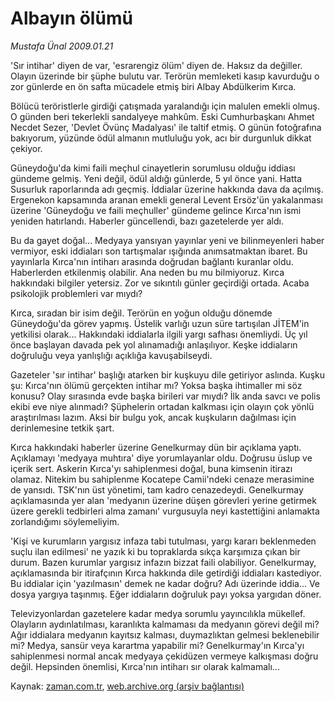 # Albayın ölümü

*Mustafa Ünal 2009.01.21*

<tr><td class="metin" colspan="2" style="padding-top: 20px; padding-left: 5px; padding-right: 10px;">'Sır intihar' diyen de var, 'esrarengiz ölüm' diyen de. Haksız da değiller. Olayın üzerinde bir şüphe bulutu var. Terörün memleketi kasıp kavurduğu o zor günlerde en ön safta mücadele etmiş biri Albay Abdülkerim Kırca.</td></tr><tr><td class="metin" colspan="2" style="padding-top: 20px; padding-left: 5px; padding-right: 10px;"><p> Bölücü teröristlerle girdiği çatışmada yaralandığı için malulen emekli olmuş. O günden beri tekerlekli sandalyeye mahkûm. Eski Cumhurbaşkanı Ahmet Necdet Sezer, 'Devlet Övünç Madalyası' ile taltif etmiş. O günün fotoğrafına bakıyorum, yüzünde ödül almanın mutluluğu yok, acı bir durgunluk dikkat çekiyor. 
<p>Güneydoğu'da kimi faili meçhul cinayetlerin sorumlusu olduğu iddiası gündeme gelmiş. Yeni değil, ödül aldığı günlerde, 5 yıl önce yani. Hatta Susurluk raporlarında adı geçmiş. İddialar üzerine hakkında dava da açılmış. Ergenekon kapsamında aranan emekli general Levent Ersöz'ün yakalanması üzerine 'Güneydoğu ve faili meçhuller' gündeme gelince Kırca'nın ismi yeniden hatırlandı. Haberler güncellendi, bazı gazetelerde yer aldı. 
<p>Bu da gayet doğal... Medyaya yansıyan yayınlar yeni ve bilinmeyenleri haber vermiyor, eski iddiaları son tartışmalar ışığında anımsatmaktan ibaret. Bu yayınlarla Kırca'nın intiharı arasında doğrudan bağlantı kuranlar oldu. Haberlerden etkilenmiş olabilir. Ana neden bu mu bilmiyoruz. Kırca hakkındaki bilgiler yetersiz. Zor ve sıkıntılı günler geçirdiği ortada. Acaba psikolojik problemleri var mıydı? 
<p>Kırca, sıradan bir isim değil. Terörün en yoğun olduğu dönemde Güneydoğu'da görev yapmış. Üstelik varlığı uzun süre tartışılan JİTEM'in yetkilisi olarak... Hakkındaki iddialarla ilgili yargı safhası önemliydi. Üç yıl önce başlayan davada pek yol alınamadığı anlaşılıyor. Keşke iddiaların doğruluğu veya yanlışlığı açıklığa kavuşabilseydi. 
<p>Gazeteler 'sır intihar' başlığı atarken bir kuşkuyu dile getiriyor aslında. Kuşku şu: Kırca'nın ölümü gerçekten intihar mı? Yoksa başka ihtimaller mi söz konusu? Olay sırasında evde başka birileri var mıydı? İlk anda savcı ve polis ekibi eve niye alınmadı? Şüphelerin ortadan kalkması için olayın çok yönlü araştırılması lazım. Aksi bir bulgu yok, ancak kuşkuların dağılması için derinlemesine tetkik şart. 
<p>Kırca hakkındaki haberler üzerine Genelkurmay dün bir açıklama yaptı. Açıklamayı 'medyaya muhtıra' diye yorumlayanlar oldu. Doğrusu üslup ve içerik sert. Askerin Kırca'yı sahiplenmesi doğal, buna kimsenin itirazı olamaz. Nitekim bu sahiplenme Kocatepe Camii'ndeki cenaze merasimine de yansıdı. TSK'nın üst yönetimi, tam kadro cenazedeydi. Genelkurmay açıklamasında yer alan 'medyanın üzerine düşen görevleri yerine getirmek üzere gerekli tedbirleri alma zamanı' vurgusuyla neyi kastettiğini anlamakta zorlandığımı söylemeliyim. 
<p>'Kişi ve kurumların yargısız infaza tabi tutulması, yargı kararı beklenmeden suçlu ilan edilmesi' ne yazık ki bu topraklarda sıkça karşımıza çıkan bir durum. Bazen kurumlar yargısız infazın bizzat faili olabiliyor. Genelkurmay, açıklamasında bir itirafçının Kırca hakkında dile getirdiği iddiaları kastediyor. Bu iddialar için 'yazılmasın' demek ne kadar doğru? Adı üzerinde iddia... Ve dosya yargıya taşınmış. Eğer iddiaların doğruluk payı yoksa yargıdan döner. 
<p>Televizyonlardan gazetelere kadar medya sorumlu yayıncılıkla mükellef. Olayların aydınlatılması, karanlıkta kalmaması da medyanın görevi değil mi? Ağır iddialara medyanın kayıtsız kalması, duymazlıktan gelmesi beklenebilir mi? Medya, sansür veya karartma yapabilir mi? Genelkurmay'ın Kırca'yı sahiplenmesi normal ancak medyaya çekidüzen vermeye kalkışması doğru değil. Hepsinden önemlisi, Kırca'nın intiharı sır olarak kalmamalı... <br/></p></p></p></p></p></p></p></p></td></tr>

Kaynak: [zaman.com.tr](http://zaman.com.tr/yazar.do?yazino=806069), [web.archive.org (arşiv bağlantısı)](http://web.archive.org/web/20090203025232/http://zaman.com.tr:80/yazar.do?yazino=806069)
